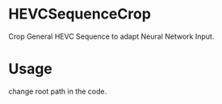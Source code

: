 # HEVCSequenceCrop
Crop General HEVC Sequence to adapt Neural Network Input.

# Usage
change root path in the code.
